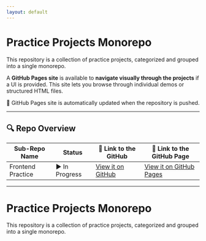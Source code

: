 ```yaml
---
layout: default
---
```

# Practice Projects Monorepo

This repository is a collection of practice projects, categorized and grouped into a single monorepo.

A **GitHub Pages site** is available to **navigate visually through the projects** if a UI is provided. This site lets you browse through individual demos or structured HTML files.

🔗 GitHub Pages site is automatically updated when the repository is pushed.

---
## 🔍 Repo Overview

<!-- START REPO OVERVIEW -->
| Sub-Repo Name | Status | 🔗 Link to the GitHub | 🔗 Link to the GitHub Page |
|---|---|---|---|
| Frontend Practice | ▶️ In Progress | [View it on GitHub](https://github.com/Kizz4/practice/tree/master/frontend_practice) | [View it on GitHub Pages](https://kizz4.github.io/practice/frontend_practice) |

<!-- END REPO OVERVIEW -->
---

# Practice Projects Monorepo

This repository is a collection of practice projects, categorized and grouped into a single monorepo.


